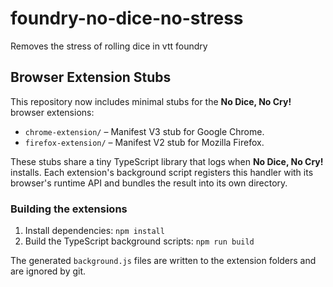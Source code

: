 # foundry-no-dice-no-stress

Removes the stress of rolling dice in vtt foundry

## Browser Extension Stubs

This repository now includes minimal stubs for the **No Dice, No Cry!** browser extensions:

- `chrome-extension/` – Manifest V3 stub for Google Chrome.
- `firefox-extension/` – Manifest V2 stub for Mozilla Firefox.

These stubs share a tiny TypeScript library that logs when **No Dice, No Cry!** installs. Each extension's background script
registers this handler with its browser's runtime API and bundles the result into its own directory.

### Building the extensions

1. Install dependencies: `npm install`
2. Build the TypeScript background scripts: `npm run build`

The generated `background.js` files are written to the extension folders and are ignored by git.
